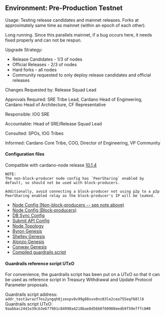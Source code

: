 ## Environment: Pre-Production Testnet

Usage: Testing release candidates and mainnet releases. Forks at approximately same time as mainnet (within an epoch of each other).

Long running. Since this parallels mainnet, if a bug occurs here, it needs fixed properly and can not be respun.

Upgrade Strategy:

- Release Candidates - 1/3 of nodes
- Official Releases - 2/3 of nodes
- Hard forks - all nodes
- Community requested to only deploy release candidates and official releases

Changes Requested by: Release Squad Lead

Approvals Required: SRE Tribe Lead, Cardano Head of Engineering, Cardano Head of Architecture, CF Representative

Responsible: IOG SRE

Accountable: Head of SRE/Release Squad Lead

Consulted: SPOs, IOG Tribes

Informed: Cardano Core Tribe, COO, Director of Engineering, VP Community

#### Configuration files

Compatible with cardano-node release [10.1.4](https://github.com/IntersectMBO/cardano-node/releases/tag/10.1.4)

```
NOTE:
The non-block-producer node config has `PeerSharing` enabled by
default, so should not be used with block-producers.

Additionally, avoid connecting a block-producer not using p2p to a p2p
PeerSharing enabled relay as the block-producer's IP will be leaked.
```

- [Node Config (Non-block-producers -- see note above)](environments/preprod/config.json)
- [Node Config (Block-producers)](environments/preprod/config-bp.json)
- [DB Sync Config](environments/preprod/db-sync-config.json)
- [Submit API Config](environments/preprod/submit-api-config.json)
- [Node Topology](environments/preprod/topology.json)
- [Byron Genesis](environments/preprod/byron-genesis.json)
- [Shelley Genesis](environments/preprod/shelley-genesis.json)
- [Alonzo Genesis](environments/preprod/alonzo-genesis.json)
- [Conway Genesis](environments/preprod/conway-genesis.json)
- [Compiled guardrails script](environments/preprod/guardrails-script.plutus)

#### Guardrails reference script UTxO

For convenience, the guardrails script has been put on a UTxO so that it can be used as reference script in
Treasury Withdrawal and Update Protocol Parameter proposals.

Guardrails script address: `addr_test1wrazf7es2yngqh8jzexpv8v99g88xvx0nz83le2cea755eqf68ll6`
Guardrails script UTxO: `9aabbac24d1e39cb3e677981c84998a4210bae8d56b0f60908eedb9f59efffc8#0`
